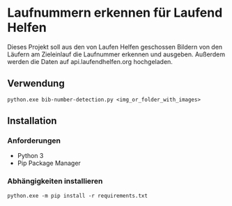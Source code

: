 # Laufnummern erkennen für Laufend Helfen
Dieses Projekt soll aus den von Laufen Helfen geschossen Bildern von den Läufern am Zieleinlauf 
die Laufnummer erkennen und ausgeben.
Außerdem werden die Daten auf api.laufendhelfen.org hochgeladen.

## Verwendung
```shell
python.exe bib-number-detection.py <img_or_folder_with_images>
```

## Installation
### Anforderungen 
* Python 3
* Pip Package Manager

### Abhängigkeiten installieren
```shell
python.exe -m pip install -r requirements.txt
```
